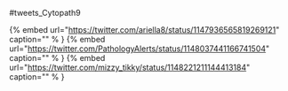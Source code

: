 #tweets_Cytopath9

{% embed url="https://twitter.com/ariella8/status/1147936565819269121"  caption="" % }
{% embed url="https://twitter.com/PathologyAlerts/status/1148037441166741504"  caption="" % }
{% embed url="https://twitter.com/mizzy_tikky/status/1148221211144413184"  caption="" % }
